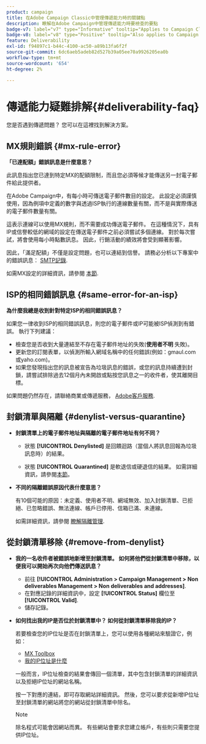 ```yaml
---
product: campaign
title: 在Adobe Campaign Classic中管理傳遞能力時的關鍵點
description: 瞭解在Adobe Campaign中管理傳遞能力時要檢查的要點
badge-v7: label="v7" type="Informative" tooltip="Applies to Campaign Classic v7"
badge-v8: label="v8" type="Positive" tooltip="Also applies to Campaign v8"
feature: Deliverability
exl-id: f94897c1-b44c-4100-ac50-a89b13fa6f2f
source-git-commit: 6dc6aeb5adeb82d527b39a05ee70a9926205ea0b
workflow-type: tm+mt
source-wordcount: '654'
ht-degree: 2%

---
```


# 傳遞能力疑難排解{#deliverability-faq}



您是否遇到傳遞問題？ 您可以在這裡找到解決方案。

## MX規則錯誤 {#mx-rule-error}

**「已達配額」錯誤訊息是什麼意思？**

此訊息指出您已達到特定MX的配額限制，而且您必須等候才能傳送另一封電子郵件給此提供者。

在Adobe Campaign中，有每小時可傳送電子郵件數目的設定。 此設定必須謹慎使用，因為例項中定義的數字與透過ISP執行的連線數量有關，而不是與實際傳送的電子郵件數量有關。

這表示連線可以使用MX規則，而不需要成功傳送電子郵件。 在這種情況下，具有IP或信譽較低的網域的設定在傳送電子郵件之前必須嘗試多個連線。 對於每次嘗試，將會使用每小時點數訊息。 因此，行銷活動的績效將會受到顯著影響。

因此，「滿足配額」不僅是設定問題，也可以連結到信譽。 請務必分析以下專案中的錯誤訊息： [SMTP記錄](../../production/using/monitoring-processes.md#smtp-errors-per-domain).

如需MX設定的詳細資訊，請參閱 [本節](../../installation/using/email-deliverability.md#mx-configuration).

## ISP的相同錯誤訊息 {#same-error-for-an-isp}

**為什麼我總是收到針對特定ISP的相同錯誤訊息？**

如果您一律收到ISP的相同錯誤訊息，則您的電子郵件或IP可能被ISP偵測到有錯誤。 執行下列建議：
* 檢查您是否收到大量連結至不存在電子郵件地址的失敗(**使用者不明** 失敗)。
* 更新您的訂閱表單，以偵測所輸入網域名稱中的任何錯誤(例如：gmaul.com或yaho.com)。
* 如果您發現指出您的訊息被宣告為垃圾訊息的錯誤，或您的訊息持續遭到封鎖，請嘗試排除過去12個月內未開啟或點按您訊息之一的收件者，使其離開目標。

如果問題仍然存在，請聯絡商業或傳遞服務， [Adobe客戶服務](https://helpx.adobe.com/tw/enterprise/admin-guide.html/enterprise/using/support-for-experience-cloud.ug.html).

## 封鎖清單與隔離 {#denylist-versus-quarantine}

* **封鎖清單上的電子郵件地址與隔離的電子郵件地址有何不同？**

   * 狀態 **[!UICONTROL Denylisted]** 是回饋迴路（當個人將訊息回報為垃圾訊息時）的結果。

   * 狀態 **[!UICONTROL Quarantined]** 是軟退信或硬退信的結果。
   如需詳細資訊，請參閱[本節](understanding-quarantine-management.md#quarantine-vs-denylist)。

* **不同的隔離錯誤原因代表什麼意思？**

   有10個可能的原因：未定義、使用者不明、網域無效、加入封鎖清單、已拒絕、已忽略錯誤、無法連線、帳戶已停用、信箱已滿、未連線。

   如需詳細資訊，請參閱 [瞭解隔離管理](understanding-quarantine-management.md).

## 從封鎖清單移除 {#remove-from-denylist}

* **我的一名收件者被錯誤地新增至封鎖清單。 如何將他們從封鎖清單中移除，以便我可以開始再次向他們傳送訊息？**

   * 前往 **[!UICONTROL Administration > Campaign Management > Non deliverables Management > Non deliverables and addresses]**.
   * 在對應記錄的詳細資訊中，設定 **[!UICONTROL Status]** 欄位至 **[!UICONTROL Valid]**.
   * 儲存記錄。

* **如何找出我的IP是否位於封鎖清單中？ 如何從封鎖清單移除我的IP？**

   若要檢查您的IP位址是否在封鎖清單上，您可以使用各種網站來驗證它，例如：
   * [MX Toolbox](https://mxtoolbox.com/)
   * [我的IP位址是什麼](https://whatismyipaddress.com)

   一般而言，IP位址檢查的結果會傳回一個清單，其中包含封鎖清單的詳細資訊以及拒絕IP位址的網站名稱。

   按一下對應的連結，即可存取網站詳細資訊。 然後，您可以要求從新增IP位址至封鎖清單的網站將您的網站從封鎖清單中除名。

   >[!NOTE]
   >
   >除名程式可能會因網站而異。 有些網站會要求您建立帳戶，有些則只需要您提供IP位址。
